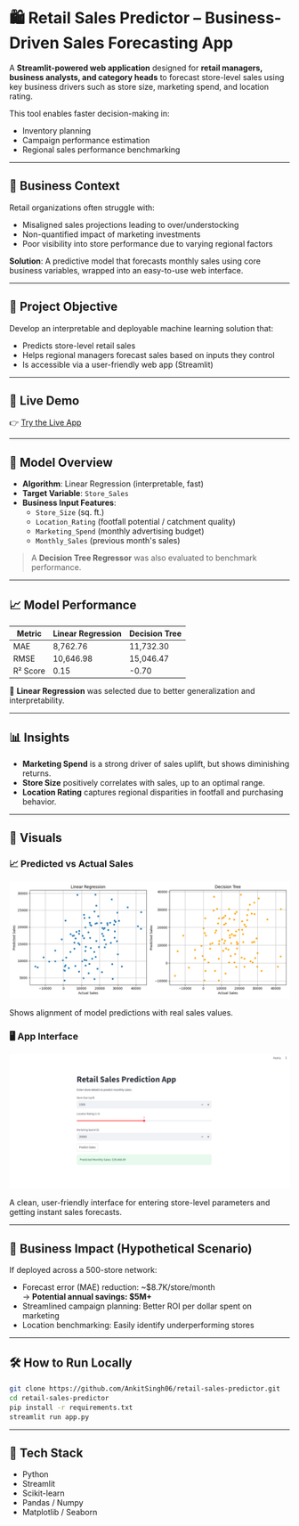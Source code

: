 # 🛍️ Retail Sales Predictor – Business-Driven Sales Forecasting App

A **Streamlit-powered web application** designed for **retail managers, business analysts, and category heads** to forecast store-level sales using key business drivers such as store size, marketing spend, and location rating.

This tool enables faster decision-making in:
- Inventory planning  
- Campaign performance estimation  
- Regional sales performance benchmarking  

---

## 🧩 Business Context

Retail organizations often struggle with:
- Misaligned sales projections leading to over/understocking
- Non-quantified impact of marketing investments
- Poor visibility into store performance due to varying regional factors

**Solution**: A predictive model that forecasts monthly sales using core business variables, wrapped into an easy-to-use web interface.

---

## 🎯 Project Objective

Develop an interpretable and deployable machine learning solution that:
- Predicts store-level retail sales
- Helps regional managers forecast sales based on inputs they control
- Is accessible via a user-friendly web app (Streamlit)

---

## 🚀 Live Demo

👉 [Try the Live App](https://retail-sales-predictor-akfxck5hpg4wdpn3shexnn.streamlit.app/#retail-sales-prediction-app)

---

## 🧠 Model Overview

- **Algorithm**: Linear Regression (interpretable, fast)
- **Target Variable**: `Store_Sales`
- **Business Input Features**:
  - `Store_Size` (sq. ft.)
  - `Location_Rating` (footfall potential / catchment quality)
  - `Marketing_Spend` (monthly advertising budget)
  - `Monthly_Sales` (previous month's sales)

> A **Decision Tree Regressor** was also evaluated to benchmark performance.

---

## 📈 Model Performance

| Metric        | Linear Regression | Decision Tree |
|---------------|-------------------|----------------|
| MAE           | 8,762.76          | 11,732.30       |
| RMSE          | 10,646.98         | 15,046.47       |
| R² Score      | 0.15              | -0.70          |

📌 **Linear Regression** was selected due to better generalization and interpretability.

---

## 📊 Insights

- **Marketing Spend** is a strong driver of sales uplift, but shows diminishing returns.
- **Store Size** positively correlates with sales, up to an optimal range.
- **Location Rating** captures regional disparities in footfall and purchasing behavior.

---

## 📸 Visuals

### 📈 Predicted vs Actual Sales

![Predicted vs Actual](Predicted_vs_Actual.png)

Shows alignment of model predictions with real sales values.

### 🖥️ App Interface

![App Screenshot](retail_sales_prediction.png)

A clean, user-friendly interface for entering store-level parameters and getting instant sales forecasts.

---

## 💼 Business Impact (Hypothetical Scenario)

If deployed across a 500-store network:
- Forecast error (MAE) reduction: ~\$8.7K/store/month  
  → **Potential annual savings: $5M+**
- Streamlined campaign planning: Better ROI per dollar spent on marketing
- Location benchmarking: Easily identify underperforming stores

---

## 🛠️ How to Run Locally

```bash
git clone https://github.com/AnkitSingh06/retail-sales-predictor.git
cd retail-sales-predictor
pip install -r requirements.txt
streamlit run app.py
```

---

## 🧰 Tech Stack

- Python
- Streamlit
- Scikit-learn
- Pandas / Numpy
- Matplotlib / Seaborn
